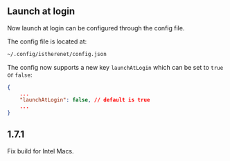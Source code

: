 ## Launch at login

Now launch at login can be configured through the config file.

The config file is located at:

```sh
~/.config/istherenet/config.json
```

The config now supports a new key `launchAtLogin` which can be set to `true` or `false`:

```json
{
    ...
    "launchAtLogin": false, // default is true
    ...
}
```

## 1.7.1

Fix build for Intel Macs.
